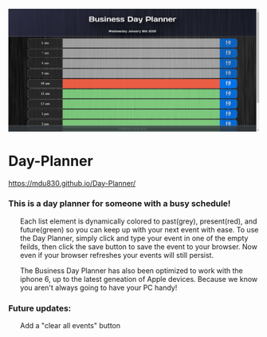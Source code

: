 ![screenshot](/assets/images/screenshot.png)

# Day-Planner

https://mdu830.github.io/Day-Planner/

### This is a day planner for someone with a busy schedule! 

<ul>
  Each list element is dynamically colored to past(grey), present(red), and future(green) so you can keep up with your next event with ease. To use the Day Planner, simply click and type your event in one of the empty feilds, then click the save button to save the event to your browser. Now even if your browser refreshes your events will still persist.
</ul>
<ul>
  The Business Day Planner has also been optimized to work with the iphone 6, up to the latest geneation of Apple devices. Because we know you aren't always going to have your PC handy!
</ul>

### Future updates:

<ul>
  Add a "clear all events" button
</ul>

